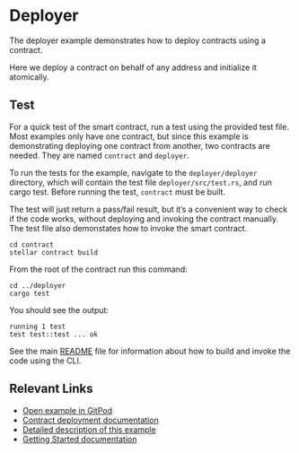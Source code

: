 # Deployer
The deployer example demonstrates how to deploy contracts using a contract.

Here we deploy a contract on behalf of any address and initialize it atomically.

## Test
For a quick test of the smart contract, run a test using the provided test file. Most examples only have one contract, but since this example is demonstrating deploying one contract from another, two contracts are needed. They are named `contract` and `deployer`.

To run the tests for the example, navigate to the `deployer/deployer` directory, which will contain the test file `deployer/src/test.rs`, and run cargo test. Before running the test, `contract` must be built.

The test will just return a pass/fail result, but it’s a convenient way to check if the code works, without deploying and invoking the contract manually. The test file also demonstates how to invoke the smart contract. 


```
cd contract
stellar contract build
```

From the root of the contract run this command:

```
cd ../deployer
cargo test
```

You should see the output:

```
running 1 test
test test::test ... ok
```

See the main [README](../README.md) file for information about how to build and invoke the code using the CLI.

## Relevant Links
- [Open example in GitPod](https://gitpod.io/#https://github.com/stellar/soroban-examples)
- [Contract deployment documentation](https://developers.stellar.org/docs/build/guides/conventions/deploy-contract)
- [Detailed description of this example](https://developers.stellar.org/docs/build/smart-contracts/example-contracts/deployer)
- [Getting Started documentation](https://developers.stellar.org/docs/build/smart-contracts/getting-started)

